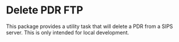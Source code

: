 # Delete PDR FTP

This package provides a utility task that will delete a PDR from a SIPS server. This is only
intended for local development.